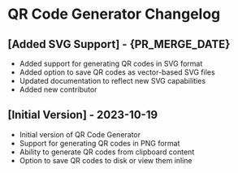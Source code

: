 # QR Code Generator Changelog

## [Added SVG Support] - {PR_MERGE_DATE}

- Added support for generating QR codes in SVG format
- Added option to save QR codes as vector-based SVG files
- Updated documentation to reflect new SVG capabilities
- Added new contributor

## [Initial Version] - 2023-10-19

- Initial version of QR Code Generator
- Support for generating QR codes in PNG format
- Ability to generate QR codes from clipboard content
- Option to save QR codes to disk or view them inline
